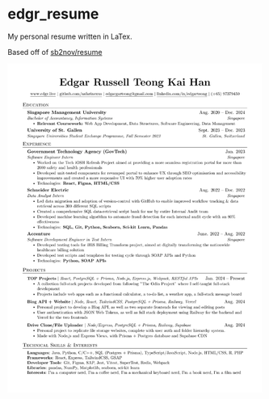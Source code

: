 # edgr_resume
My personal resume written in LaTex.  
  
Based off of [sb2nov/resume](https://github.com/sb2nov/resume/)  
  
![Resume Preview](/previews/edgr_resume.webp)  